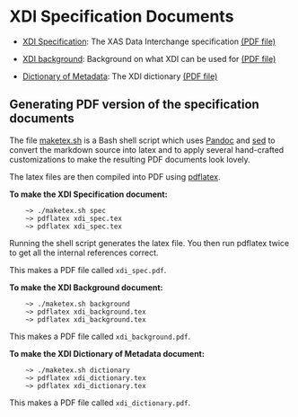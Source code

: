 XDI Specification Documents
===========================

 * [XDI Specification](spec.md): The XAS Data Interchange specification [(PDF file)](xdi_spec.pdf)

 * [XDI background](background.md): Background on what XDI can be used for [(PDF file)](xdi_background.pdf)

 * [Dictionary of Metadata](dictionary.md): The XDI dictionary [(PDF file)](xdi_dictionary.pdf)

## Generating PDF version of the specification documents

The file [maketex.sh](maketex.sh) is a Bash shell script which uses
[Pandoc](http://johnmacfarlane.net/pandoc/) and
[sed](http://www.gnu.org/software/sed/) to convert the markdown source
into latex and to apply several hand-crafted customizations to make
the resulting PDF documents look lovely.

The latex files are then compiled into PDF using
[pdflatex](https://www.tug.org/texlive/).

**To make the XDI Specification document:**

        ~> ./maketex.sh spec
        ~> pdflatex xdi_spec.tex
        ~> pdflatex xdi_spec.tex

Running the shell script generates the latex file.  You then run
pdflatex twice to get all the internal references correct.

This makes a PDF file called `xdi_spec.pdf`.

**To make the XDI Background document:**

        ~> ./maketex.sh background
        ~> pdflatex xdi_background.tex
        ~> pdflatex xdi_background.tex

This makes a PDF file called `xdi_background.pdf`.

**To make the XDI Dictionary of Metadata document:**

        ~> ./maketex.sh dictionary
        ~> pdflatex xdi_dictionary.tex
        ~> pdflatex xdi_dictionary.tex

This makes a PDF file called `xdi_dictionary.pdf`.

